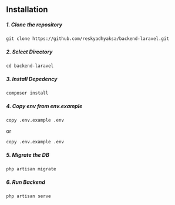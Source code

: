## Installation

##### 1. Clone the repository

```
git clone https://github.com/reskyadhyaksa/backend-laravel.git
```

##### 2. Select Directory
```
cd backend-laravel
```


##### 3. Install Depedency

```
composer install
```

##### 4. Copy env from env.example

```
copy .env.example .env
```
or
```
copy .env.example .env
```

##### 5. Migrate the DB

```
php artisan migrate
```

##### 6. Run Backend

```
php artisan serve
````
